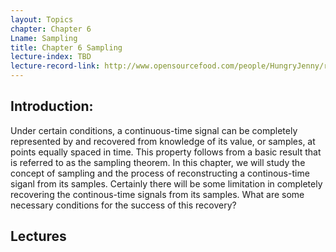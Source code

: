 ```yaml
---
layout: Topics
chapter: Chapter 6
Lname: Sampling
title: Chapter 6 Sampling
lecture-index: TBD
lecture-record-link: http://www.opensourcefood.com/people/HungryJenny/recipes/soft-christmas-gingerbread-cookies
---
```

## Introduction: 
Under certain conditions, a continuous-time signal can be completely represented by and recovered from knowledge of its value, or samples, at points equally spaced in time. This property follows from a basic result that is referred to as the sampling theorem. In this chapter, we will study the concept of sampling and the process of reconstructing a continous-time siganl from its samples. Certainly there will be some limitation in completely recovering the continous-time signals from its samples. What are some necessary conditions for the success of this recovery?

## Lectures
